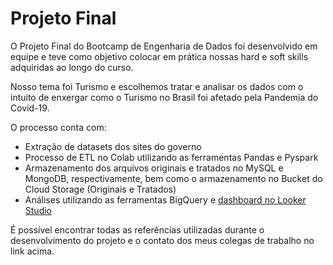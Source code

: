 # Projeto Final

O Projeto Final do Bootcamp de Engenharia de Dados foi desenvolvido em equipe e teve como objetivo colocar em prática nossas hard e soft skills adquiridas ao longo
do curso. 

Nosso tema foi Turismo e escolhemos tratar e analisar os dados com o intuito de enxergar como o Turismo no Brasil foi afetado pela Pandemia do Covid-19.

O processo conta com:
-	Extração de datasets dos sites do governo
-	Processo de ETL no Colab utilizando as ferramentas Pandas e Pyspark
-	Armazenamento dos arquivos originais e tratados no MySQL e MongoDB, respectivamente, bem como o armazenamento no Bucket do Cloud Storage (Originais e Tratados)
-	Análises utilizando as ferramentas BigQuery e [dashboard no Looker Studio](https://datastudio.google.com/reporting/8d081c88-1634-448b-b40d-802d704fab62)

É possível encontrar todas as referências utilizadas durante o desenvolvimento do projeto e o contato dos meus colegas de trabalho no link acima.

